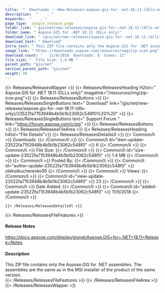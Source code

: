 ```yaml
---
title:  "  Downloads ---New-Releases-aspose.gis-for-.net-18.11-(dlls-only) . " 
description:  "    . " 
keywords:  "    . " 
page_type:  single_release_page
folder_link: " gis/net/new-releases/aspose.gis-for-.net-18.11-(dlls-only)/"
folder_name: " Aspose.GIS for .NET 18.11 (DLLs only)"
download_link: " /gis/net/new-releases/aspose.gis-for-.net-18.11-(dlls-only)/23522fa7153948b4b5b1b23062c548f0"
download_text: " Download"
Intro_text: " This ZIP file contains only the Aspose.GIS for .NET assemblies. The assemblies a..."
image_link: " https://downloads.aspose.com/resources/img/zip-icon.png"
download_count: "   11/9/2018  Downloads: 6  Views: 22"
file_size: "  File Size: 1.4 MB "
parent_path: "gis/net"
section_parent_path: "gis/net"
weight: 98 
---
```


{{< Releases/ReleasesWapper >}}
  {{< Releases/ReleasesHeading H2txt=" Aspose.GIS for .NET 18.11 (DLLs only)" imagelink="/resources/img/zip-icon.png">}}
  {{< Releases/ReleasesButtons >}}
    {{< Releases/ReleasesSingleButtons text=" Download" link="/gis/net/new-releases/aspose.gis-for-.net-18.11-(dlls-only)/23522fa7153948b4b5b1b23062c548f0%20%20" >}}
    {{< Releases/ReleasesSingleButtons text=" Support Forum " link="https://forum.aspose.com/c/gis" >}}
  {{< Releases/ReleasesButtons >}}
  {{< Releases/ReleasesFileArea >}}
    {{< Releases/ReleasesHeading h4txt="File Details">}}
    {{< Releases/ReleasesDetailsUl >}}
            {{< Common/li  >}} Downloads: {{< /Common/li >}} 
      {{< Common/li id="dwn-update-23522fa7153948b4b5b1b23062c548f0" >}} 6 {{< /Common/li >}} 
      {{< Common/li  >}} File Size: {{< /Common/li >}} 
      {{< Common/li id="size-update-23522fa7153948b4b5b1b23062c548f0" >}} 1.4 MB {{< /Common/li >}} 
      {{< Common/li  >}} Posted By: {{< /Common/li >}} 
      {{< Common/li id="author-update-23522fa7153948b4b5b1b23062c548f0" >}} oleksiikucherenko95 {{< /Common/li >}} 
      {{< Common/li  >}} Views: {{< /Common/li >}} 
      {{< Common/li id="view-update-23522fa7153948b4b5b1b23062c548f0" >}} 23 {{< /Common/li >}} 
      {{< Common/li  >}} Date Added: {{< /Common/li >}} 
      {{< Common/li id="added-update-23522fa7153948b4b5b1b23062c548f0" >}} 11/9/2018 {{< /Common/li >}} 

    {{< /Releases/ReleasesDetailsUl >}}

  {{< Releases/ReleasesFileFeatures >}}
      <h4>Release Notes</h4><div><a href="https://docs.aspose.com/display/gisnet/Aspose.GIS+for+.NET+18.11+Release+Notes">https://docs.aspose.com/display/gisnet/Aspose.GIS+for+.NET+18.11+Release+Notes</a></div><h4>Description</h4><div class="HTMLDescription">This ZIP file contains only the Aspose.GIS for .NET assemblies. The assemblies are the same as in the MSI installer of the product of the same version.</div>
  {{< /Releases/ReleasesFileFeatures >}}
 {{< /Releases/ReleasesFileArea >}}
{{< /Releases/ReleasesWapper >}}


